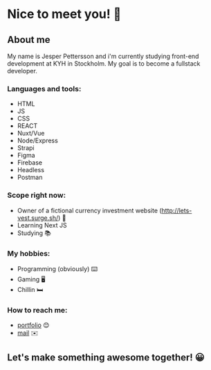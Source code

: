 # Nice to meet you! 👋

## About me
My name is Jesper Pettersson and i'm currently studying front-end development at KYH in Stockholm. My goal is to become a fullstack developer.

### Languages and tools:
- HTML
- JS
- CSS
- REACT
- Nuxt/Vue
- Node/Express
- Strapi
- Figma
- Firebase
- Headless
- Postman

### Scope right now:
- Owner of a fictional currency investment website (http://lets-vest.surge.sh/) 🚀
- Learning Next JS
- Studying 📚

### My hobbies:
- Programming (obviously) ⌨️
- Gaming 🖥️
- Chillin 🛏️

### How to reach me:
- [portfolio](http://jesper-portfolio.surge.sh/) 😊
- [mail](mailto:jesper.pettersson00@hotmail.com) ✉️

## **Let's make something awesome together!** 😀
